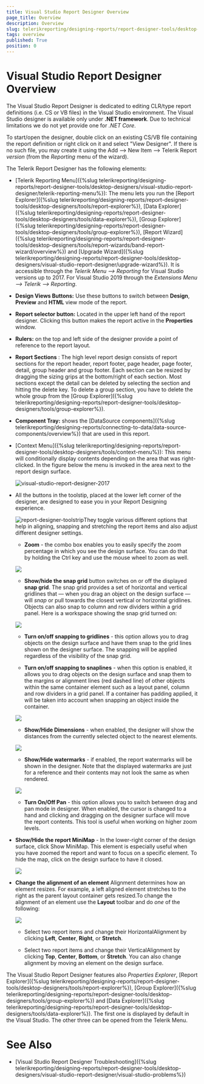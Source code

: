 ```yaml
---
title: Visual Studio Report Designer Overview
page_title: Overview 
description: Overview
slug: telerikreporting/designing-reports/report-designer-tools/desktop-designers/visual-studio-report-designer/overview
tags: overview
published: True
position: 0
---
```


# Visual Studio Report Designer Overview

The Visual Studio Report Designer is dedicated to editing CLR/type report definitions (i.e. CS or VB files) in the Visual Studio environment. The Visual Studio designer is available only under __.NET framework__. Due to technical limitations we do not yet provide one for *.NET Core*.

To start/open the designer, double click on an existing CS/VB file containing the report definition or right click on it and select "View Designer". If there is no such file, you may create it using the Add --> New Item --> Telerik Report *version* (from the *Reporting* menu of the wizard).

The Telerik Report Designer has the following elements:

* [Telerik Reporting Menu]({%slug telerikreporting/designing-reports/report-designer-tools/desktop-designers/visual-studio-report-designer/telerik-reporting-menu%}): The menu lets you run the [Report Explorer]({%slug telerikreporting/designing-reports/report-designer-tools/desktop-designers/tools/report-explorer%}), [Data Explorer]({%slug telerikreporting/designing-reports/report-designer-tools/desktop-designers/tools/data-explorer%}), [Group Explorer]({%slug telerikreporting/designing-reports/report-designer-tools/desktop-designers/tools/group-explorer%}), [Report Wizard]({%slug telerikreporting/designing-reports/report-designer-tools/desktop-designers/tools/report-wizards/band-report-wizard/overview%}) and [Upgrade Wizard]({%slug telerikreporting/designing-reports/report-designer-tools/desktop-designers/visual-studio-report-designer/upgrade-wizard%}). It is accessible through the *Telerik Menu --> Reporting* for Visual Studio versions up to 2017. For Visual Studio 2019 through the *Extensions Menu --> Telerik --> Reporting*. 

* __Design Views Buttons:__ Use these buttons to switch between __Design__, __Preview__ and __HTML__ view mode of the report. 

* __Report selector button:__ Located in the upper left hand of the report designer. Clicking this button makes the report active in the __Properties__ window. 

* __Rulers:__ on the top and left side of the designer provide a point of reference to the report layout. 

* __Report Sections__ : The high level report design consists of report sections for the report header, report footer, page header, page footer, detail, group header and group footer. Each section can be resized by dragging the sizing grips at the bottom/right of each section. Most sections except the detail can be deleted by selecting the section and hitting the delete key. To delete a group section, you have to delete the whole group from the [Group Explorer]({%slug telerikreporting/designing-reports/report-designer-tools/desktop-designers/tools/group-explorer%}). 

* __Component Tray:__ shows the [DataSource components]({%slug telerikreporting/designing-reports/connecting-to-data/data-source-components/overview%}) that are used in this report. 

* [Context Menu]({%slug telerikreporting/designing-reports/report-designer-tools/desktop-designers/tools/context-menu%}): This menu will conditionally display contents depending on the area that was right-clicked. In the figure below the menu is invoked in the area next to the report design surface. 

  ![visual-studio-report-designer-2017](images/Designer/visual-studio-report-designer-2017.png)

* All the buttons in the toolstip, placed at the lower left corner of the designer, are designed to ease you in your Report Designing experience. 

  ![report-designer-toolstrip](images/Designer/report-designer-toolstrip.png)They toggle various different options that help in aligning, snapping and stretching the report items and also adjust different designer settings.

   + __Zoom__ - the combo box enables you to easily specify the zoom percentage in which you see the design surface. You can do that by holding the Ctrl key and use the mouse wheel to zoom as well. 

  ![](images/snapGrid.png)

   + __Show/hide the snap grid__ button switches on or off the displayed __snap grid__. The snap grid provides a set of horizontal and vertical gridlines that — when you drag an object on the design surface — will *snap* or pull towards the closest vertical or horizontal gridlines. Objects can also snap to column and row dividers within a grid panel. Here is a workspace showing the snap grid turned on: 

  ![](images/snapGrid1.png)

   + __Turn on/off snapping to gridlines__ - this option allows you to drag objects on the design surface and have them snap to the grid lines shown on the designer surface. The snapping will be applied regardless of the visibility of the snap grid. 

   + __Turn on/off snapping to snaplines__ - when this option is enabled, it allows you to drag objects on the design surface and snap them to the margins or alignment lines (red dashed line) of other objects within the same container element such as a layout panel, column and row dividers in a grid panel. If a container has padding applied, it will be taken into account when snapping an object inside the container. 

  ![](images/snapGrid2.png)

   + __Show/Hide Dimensions__ - when enabled, the designer will show the distances from the currently selected object to the nearest elements. 

  ![](images/snapGrid3.png)

   + __Show/Hide watermarks__ - if enabled, the report watermarks will be shown in the designer. Note that the displayed watermarks are just for a reference and their contents may not look the same as when rendered. 

  ![](images/snapGrid3.png)

   + __Turn On/Off Pan__ - this option allows you to switch between drag and pan mode in designer. When enabled, the cursor is changed to a hand and clicking and dragging on the designer surface will move the report contents. This tool is useful when working on higher zoom levels. 

* __Show/Hide the report MiniMap__ - In the lower-right corner of the design surface, click Show MiniMap. This element is especially useful when you have zoomed the report and want to focus on a specific element. To hide the map, click on the design surface to have it closed. 

  ![](images/snapGrid4.png)

* __Change the alignment of an element__ Alignment determines how an element resizes. For example, a left aligned element stretches to the right as the parent layout container gets resized.To change the alignment of an element use the __Layout__ toolbar and do *one* of the following: 

  ![](images/layoutToolbar.png)

   + Select two report items and change their HorizontalAlignment by clicking __Left__, __Center__, __Right__, or __Stretch__. 

   + Select two report items and change their VerticalAlignment by clicking __Top__, __Center__, __Bottom__, or __Stretch__. You can also change alignment by moving an element on the design surface. 

The Visual Studio Report Designer features also *Properties Explorer*, [Report Explorer]({%slug telerikreporting/designing-reports/report-designer-tools/desktop-designers/tools/report-explorer%}), [Group Explorer]({%slug telerikreporting/designing-reports/report-designer-tools/desktop-designers/tools/group-explorer%}) and [Data Explorer]({%slug telerikreporting/designing-reports/report-designer-tools/desktop-designers/tools/data-explorer%}). The first one is displayed by default in the Visual Studio. The other three can be opened from the Telerik Menu. 


# See Also

* [Visual Studio Report Designer Troubleshooting]({%slug telerikreporting/designing-reports/report-designer-tools/desktop-designers/visual-studio-report-designer/visual-studio-problems%})
